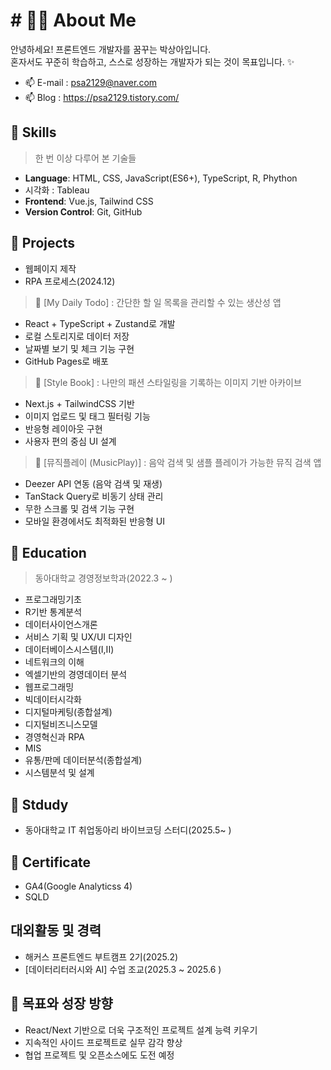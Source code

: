 # # 👩‍💻 About Me
안녕하세요! 프론트엔드 개발자를 꿈꾸는 박상아입니다.  
혼자서도 꾸준히 학습하고, 스스로 성장하는 개발자가 되는 것이 목표입니다. ✨

- 📫 E-mail : psa2129@naver.com
- 📫 Blog : https://psa2129.tistory.com/

## 🌱 Skills 
> 한 번 이상 다루어 본 기술들
- **Language**: HTML, CSS, JavaScript(ES6+), TypeScript, R, Phython
- 시각화 : Tableau
- **Frontend**: Vue.js, Tailwind CSS
- **Version Control**: Git, GitHub

## 🌱 Projects
- 웹페이지 제작
- RPA 프로세스(2024.12)
> 📌 [My Daily Todo] : 간단한 할 일 목록을 관리할 수 있는 생산성 앱  
- React + TypeScript + Zustand로 개발  
- 로컬 스토리지로 데이터 저장  
- 날짜별 보기 및 체크 기능 구현  
- GitHub Pages로 배포

> 📌 [Style Book] : 나만의 패션 스타일링을 기록하는 이미지 기반 아카이브  
- Next.js + TailwindCSS 기반  
- 이미지 업로드 및 태그 필터링 기능  
- 반응형 레이아웃 구현  
- 사용자 편의 중심 UI 설계

> 📌 [뮤직플레이 (MusicPlay)] : 음악 검색 및 샘플 플레이가 가능한 뮤직 검색 앱  
- Deezer API 연동 (음악 검색 및 재생)  
- TanStack Query로 비동기 상태 관리  
- 무한 스크롤 및 검색 기능 구현  
- 모바일 환경에서도 최적화된 반응형 UI

## 🌱 Education
> 동아대학교 경영정보학과(2022.3 ~ )
- 프로그래밍기초
- R기반 통계분석
- 데이터사이언스개론
- 서비스 기획 및 UX/UI 디자인
- 데이터베이스시스템(I,II)
- 네트워크의 이해
- 엑셀기반의 경영데이터 분석
- 웹프로그래밍
- 빅데이터시각화
- 디지털마케팅(종합설계)
- 디지털비즈니스모델
- 경영혁신과 RPA
- MIS
- 유통/판메 데이터분석(종합설계)
- 시스템분석 및 설계

## 🌱 Stdudy
- 동아대학교 IT 취업동아리 바이브코딩 스터디(2025.5~ ) 

## 🌱 Certificate
- GA4(Google Analyticss 4)
- SQLD

## 대외활동 및 경력
- 해커스 프론트엔드 부트캠프 2기(2025.2)
- [데이터리터러시와 AI] 수업 조교(2025.3 ~ 2025.6 )

## 🔭 목표와 성장 방향
- React/Next 기반으로 더욱 구조적인 프로젝트 설계 능력 키우기
- 지속적인 사이드 프로젝트로 실무 감각 향상
- 협업 프로젝트 및 오픈소스에도 도전 예정
